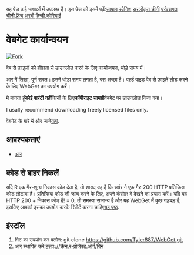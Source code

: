 <!-- # WebGet  [![GitHub forks](https://img.shields.io/github/forks/Tyler887/WebGet?label=Fork&style=social)](https://github.com/Tyler887/WebGet/fork)  The implementation to download files from the Web, in a short time.  Written in R, complete simple. It takes a short time, simply good. Use WebGet to retrieve files from the world wide web.    I assume **no warranty** for any **copyrighted material** downloaded on WebGet. I usally recommend downloading freely licensed files only. <br />https://github.com?Tyler887/WebGet/commit/main/ -->

यह पेज कई भाषाओं में उपलब्ध है।
इस पेज को इसमें पढ़ें:[जापान](README.ja.md),[स्पेनिश](README.es.md),[सरलीकृत चीनी](README.zh-CN.md),[परंपरागत चीनी](README.zh-TW.md),[फ्रेंच](README.fr.md),[अरबी](README.ar.md),[हिन्दी](README.hi.md),[कोरियाई](README.ko.md)

# वेबगेट कार्यान्वयन

[![Fork](https://img.shields.io/github/forks/Tyler887/WebGet?label=Fork&style=social)](https://github.com/Tyler887/WebGet/fork)

वेब से फ़ाइलों को शीघ्रता से डाउनलोड करने के लिए कार्यान्वयन, थोड़े समय में।

आर में लिखा, पूर्ण सरल। इसमें थोड़ा समय लगता है, बस अच्छा है। वर्ल्ड वाइड वेब से फ़ाइलें लोड करने के लिए WebGet का उपयोग करें।

मै मानता हूँ**कोई वारंटी नहीं**किसी के लिए**कॉपीराइट सामग्री**वेबगेट पर डाउनलोड किया गया।

I usally recommend downloading freely licensed files only.

वेबगेट के बारे में और जानें[यहां](https://github.com/Tyler887/WebGet/wiki/WebGet).

## आवश्यकताएं

-   [आर](https://r-project.org)

## कोड से बाहर निकलें

यदि R एक गैर-शून्य निकास कोड देता है, तो शायद यह है कि सर्वर ने एक गैर-200 HTTP प्रतिक्रिया कोड लौटाया है। प्रतिक्रिया कोड की जांच करने के लिए, अपने कंसोल में देखने का प्रयास करें। यदि यह HTTP 200 + निकास कोड है! = 0, तो समस्या सामान्य है और यह WebGet में कुछ गड़बड़ है, इसलिए आपको इसका उपयोग करके रिपोर्ट करना चाहिए[यह पृष्ठ](https://github.com/Tyler887/WebGet/issues/new?template=bug_report.md).

## इंस्टॉल

1.  गिट का उपयोग कर क्लोन:
        git clone https://github.com/Tyler887/WebGet.git
2.  आर स्थापित करें:[हत्तपः://क्रैन.र-प्रोजेक्ट.ऑर्ग/बिन](https://cran.r-project.org/bin)
